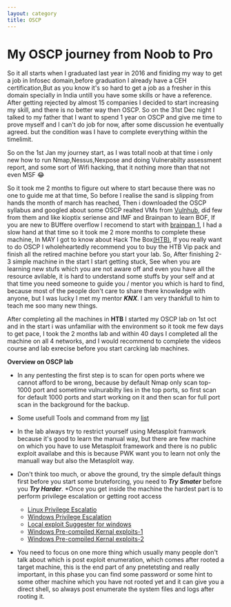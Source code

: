 ```yaml
---
layout: category
title: OSCP
---
```


<h1 Class="message">
  My OSCP journey from Noob to Pro
</h1>

So it all starts when I graduated last year in 2016 and finiding my way to get a job in Infosec domain,before graduation I already have a CEH certification,But as you know it's so hard to get a job as a fresher in this domain specially in India untill you have some skills or have a reference. After getting rejected by almost 15 companies I decided to start increasing my skill, and there is no better way then OSCP. So on the 31st Dec night I talked to my father that I want to spend 1 year on OSCP and give me time to prove myself and I can't do job for now, after some discussion he eventually agreed. but the condition was I have to complete everything within the timelimit.

So on the 1st Jan my journey start, as I was totall noob at that time i only new how to run Nmap,Nessus,Nexpose and doing Vulnerabilty assessment report, and some sort of Wifi hacking, that it nothing more than that not even MSF 😂

So it took me 2 months to figure out where to start because there was no one to guide me at that time, So before I realise the sand is slipping from hands the month of march has reached, Then i downloaded the OSCP syllabus and googled about some OSCP realted VMs from [Vulnhub](http://www.abatchy.com/2017/02/oscp-like-vulnhub-vms), did few from them and like kioptix seriense and IMF and Brainpan to learn BOF, If you are new to BUffere overflow I recomend to start with [brainpan 1](https://www.vulnhub.com/entry/brainpan-1,51/), I had a slow hand at that time so it took me 2 more months to complete these machine, In MAY I got to know about Hack The Box[(HTB)](https://www.hackthebox.eu), If you really want to do OSCP I wholeheartedly recommend you to buy the HTB Vip pack and finish all the retired machine before you start your lab. So, After finishing 2-3 simple machine in the start I start getting stuck, See when you are learning new stufs which you are not aware off and even you have all the resource avilable, it is hard to understand some stuffs by your self and at that time you need someone to guide you / mentor you which is hard to find, because most of the people don't care to share there knowledge with anyone, but I was lucky I met my mentor _**KNX**_. I am very thankfull to him to teach me soo many new things.

After completing all the machines in **HTB** I started my OSCP lab on 1st oct and in the start i was unfamiliar with the environment so it took me few days to get pace, I took the 2 months lab and within 40 days I completed all the machine on all 4 networks, and I would recommend to complete the videos course and lab exrecise before you start carcking lab machines.

**Overview on OSCP lab**
* In any pentesting the first step is to scan for open ports where we cannot afford to be wrong, because by default Nmap only scan top-1000 port and sometime vulnurabilty lies in the top ports, so first scan for default 1000 ports and start working on it and then scan for full port scan in the background for the backup.
* Some usefull Tools and command from my [list](https://teckk2.github.io/2017/12/12/OSCP-Tools-and-commands.html)
* In the lab always try to restrict yourself using Metasploit framwork because it's good to learn the manual way, but there are few machine on which you have to use Metasploit framework and there is no public exploit availabe and this is because PWK want you to learn not only the manuall way but also the Metasploit way.
* Don't think too much, or above the ground, try the simple default things first before you start some bruteforcing, you need to _**Try Smater**_ before you _**Try Harder**_.
*Once you get inside the machine the hardest part is to perform privilege escalation or getting root access
  * [Linux Privilege Escalatio](https://blog.g0tmi1k.com/2011/08/basic-linux-privilege-escalation/)
  * [Windows Privilege Escalation](http://www.fuzzysecurity.com/tutorials/16.html)
  * [Local exploit Suggester for windows](https://pentestlab.blog/2017/04/24/windows-kernel-exploits/)
  * [Windows Pre-compiled Kernal exploits-1](https://github.com/abatchy17/WindowsExploits)
  * [Windows Pre-compiled Kernal exploits-2](https://github.com/SecWiki/windows-kernel-exploits)
  
* You need to focus on one more thing which usually many people don't talk about which is post exploit enumeration, which comes after rooted a target machine, this is the end part of any pnetetsting and really important, in this phase you can find some password or some hint to some other machine which you have not rooted yet and it can give you a direct shell, so always post enumerate the system files and logs after rooting it.
